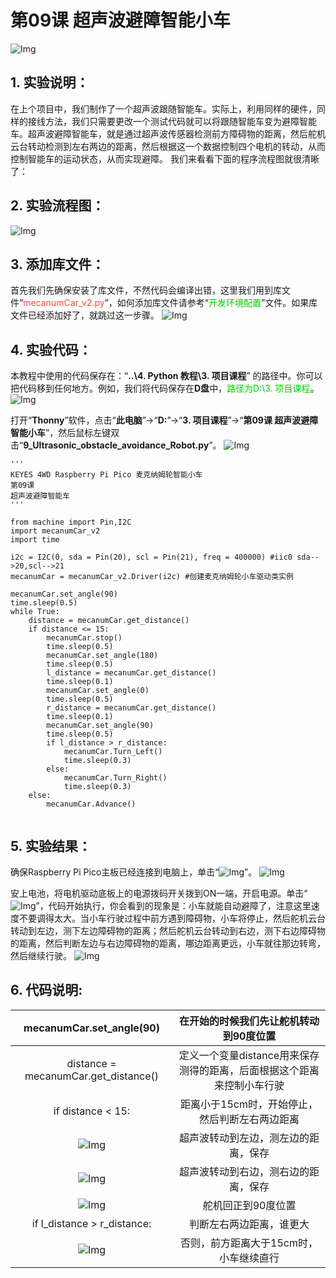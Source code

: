 # 第09课 超声波避障智能小车
![Img](./media/f4007b54933a1c0bdf054d62a84bda9b.png)

## 1. 实验说明：                                                                                
在上个项目中，我们制作了一个超声波跟随智能车。实际上，利用同样的硬件，同样的接线方法，我们只需要更改一个测试代码就可以将跟随智能车变为避障智能车。超声波避障智能车，就是通过超声波传感器检测前方障碍物的距离，然后舵机云台转动检测到左右两边的距离，然后根据这一个数据控制四个电机的转动，从而控制智能车的运动状态，从而实现避障。
我们来看看下面的程序流程图就很清晰了：

## 2. 实验流程图： 
![Img](./media/4f4a7c1ea0c756e463359b730db03eee.png)

## 3. 添加库文件：
首先我们先确保安装了库文件，不然代码会编译出错，这里我们用到库文件“<span style="color: rgb(255, 76, 65);">mecanumCar_v2.py</span>”，如何添加库文件请参考“<span style="color: rgb(0, 209, 0);">开发环境配置</span>”文件。如果库文件已经添加好了，就跳过这一步骤。
![Img](./media/4718fb48b0169a0e4958c2e4aed013df.png)

## 4. 实验代码：
本教程中使用的代码保存在：“**..\4. Python 教程\3. 项目课程**” 的路径中。你可以把代码移到任何地方。例如，我们将代码保存在**D盘**中，<span style="color: rgb(0, 209, 0);">路径为D:\3. 项目课程</span>。
![Img](./media/92103adf9654c97f49aea829c933d86f.png)

打开“**Thonny**”软件，点击“**此电脑**”→“**D:**”→“**3. 项目课程**”→“**第09课 超声波避障智能小车**”，然后鼠标左键双击“**9_Ultrasonic_obstacle_avoidance_Robot.py**”。
![Img](./media/4ff479fe6e71af16123ebedccf3b0746.png)

```
'''
KEYES 4WD Raspberry Pi Pico 麦克纳姆轮智能小车
第09课
超声波避障智能车
'''

from machine import Pin,I2C
import mecanumCar_v2
import time

i2c = I2C(0, sda = Pin(20), scl = Pin(21), freq = 400000) #iic0 sda-->20,scl-->21
mecanumCar = mecanumCar_v2.Driver(i2c) #创建麦克纳姆轮小车驱动类实例

mecanumCar.set_angle(90)
time.sleep(0.5)
while True:
    distance = mecanumCar.get_distance()
    if distance <= 15:
        mecanumCar.stop()
        time.sleep(0.5)
        mecanumCar.set_angle(180)
        time.sleep(0.5)
        l_distance = mecanumCar.get_distance()
        time.sleep(0.1)
        mecanumCar.set_angle(0)
        time.sleep(0.5)
        r_distance = mecanumCar.get_distance()
        time.sleep(0.1)
        mecanumCar.set_angle(90)
        time.sleep(0.5)
        if l_distance > r_distance:
            mecanumCar.Turn_Left()
            time.sleep(0.3)
        else:
            mecanumCar.Turn_Right()
            time.sleep(0.3)
    else:
        mecanumCar.Advance()
        
```

## 5. 实验结果：
确保Raspberry Pi Pico主板已经连接到电脑上，单击“![Img](./media/555a25f055ba1b4c56ee4c3a28ffe5af.png)”。
![Img](./media/ea999d450195ebf6842593328cd990e3.png)

安上电池，将电机驱动底板上的电源拨码开关拨到ON一端，开启电源。单击“![Img](./media/5c05febdb56bb5ef370e897c012c1b91.png)”，代码开始执行，你会看到的现象是：小车就能自动避障了，注意这里速度不要调得太大。当小车行驶过程中前方遇到障碍物，小车将停止，然后舵机云台转动到左边，测下左边障碍物的距离；然后舵机云台转动到右边，测下右边障碍物的距离，然后判断左边与右边障碍物的距离，哪边距离更远，小车就往那边转弯，然后继续行驶。
![Img](./media/e30b170926c0b68e82caef1119afc2fd.png)

## 6. 代码说明: 
|mecanumCar.set_angle(90)|在开始的时候我们先让舵机转动到90度位置|
| :--: | :--: |
|distance = mecanumCar.get_distance()  | 定义一个变量distance用来保存测得的距离，后面根据这个距离来控制小车行驶|
|if distance < 15:| 距离小于15cm时，开始停止，然后判断左右两边距离|
|![Img](./media/740bc78c654f5db7019b8c986b2bc9a3.png)| 超声波转动到左边，测左边的距离，保存 |
|![Img](./media/60254c12345df4c706b0dc4ffd5fc5af.png) |超声波转动到右边，测右边的距离，保存|
|![Img](./media/6af982bc090da2ac162facadca013ec9.png)| 舵机回正到90度位置 |
|if l_distance > r_distance:|判断左右两边距离，谁更大|
|![Img](./media/064a18be5cff7ae62fd3512bf06d0308.png)|否则，前方距离大于15cm时，小车继续直行|







